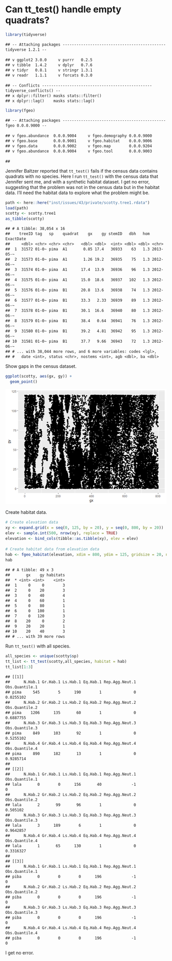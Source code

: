 Can tt\_test() handle empty quadrats?
================

``` r
library(tidyverse)
```

    ## -- Attaching packages --------------------------------------------- tidyverse 1.2.1 --

    ## v ggplot2 3.0.0     v purrr   0.2.5
    ## v tibble  1.4.2     v dplyr   0.7.6
    ## v tidyr   0.8.1     v stringr 1.3.1
    ## v readr   1.1.1     v forcats 0.3.0

    ## -- Conflicts ------------------------------------------------ tidyverse_conflicts() --
    ## x dplyr::filter() masks stats::filter()
    ## x dplyr::lag()    masks stats::lag()

``` r
library(fgeo)
```

    ## -- Attaching packages --------------------------------------------- fgeo 0.0.0.9000 --

    ## v fgeo.abundance  0.0.0.9004     v fgeo.demography 0.0.0.9000
    ## v fgeo.base       0.0.0.9001     v fgeo.habitat    0.0.0.9006
    ## v fgeo.data       0.0.0.9002     v fgeo.map        0.0.0.9204
    ## v fgeo.abundance  0.0.0.9004     v fgeo.tool       0.0.0.9003

    ## 

Jennifer Baltzer reported that `tt_test()` fails if the census data
contains quadrats with no species. Here I run `tt_test()` with the
census data that Jennifer sent me, and with a synthetic habitat dataset.
I get no error, suggesting that the problem was not in the census data
but in the habitat data. I’ll need the habitat data to explore what the
problem might be.

``` r
path <- here::here("inst/issues/43/private/scotty.tree1.rdata")
load(path)
scotty <- scotty.tree1
as_tibble(scotty)
```

    ## # A tibble: 38,054 x 16
    ##    treeID tag   sp    quadrat    gx    gy stemID   dbh   hom ExactDate
    ##     <dbl> <chr> <chr> <chr>   <dbl> <dbl>  <int> <dbl> <dbl> <chr>    
    ##  1  31572 01-0~ pima  A1       0.85 17.4   36933    63   1.3 2013-05-~
    ##  2  31573 01-0~ pima  A1       1.26 19.2   36935    75   1.3 2012-06-~
    ##  3  31574 01-0~ pima  A1      17.4  13.9   36936    96   1.3 2012-06-~
    ##  4  31575 01-0~ pima  A1      15.0  18.6   36937   102   1.3 2012-06-~
    ##  5  31576 01-0~ pima  B1      20.8  13.6   36938    74   1.3 2012-06-~
    ##  6  31577 01-0~ pima  B1      33.3   2.33  36939    89   1.3 2012-06-~
    ##  7  31578 01-0~ pima  B1      30.1  16.6   36940    80   1.3 2012-06-~
    ##  8  31579 01-0~ pima  B1      38.4   0.64  36941    76   1.3 2012-06-~
    ##  9  31580 01-0~ pima  B1      39.2   4.81  36942    95   1.3 2012-06-~
    ## 10  31581 01-0~ pima  B1      37.7   9.66  36943    72   1.3 2012-06-~
    ## # ... with 38,044 more rows, and 6 more variables: codes <lgl>,
    ## #   date <int>, status <chr>, nostems <int>, agb <dbl>, ba <dbl>

Show gaps in the census dataset.

``` r
ggplot(scotty, aes(gx, gy)) + 
  geom_point()
```

![](43_empty-quadrats_files/figure-gfm/unnamed-chunk-3-1.png)<!-- -->

Create habitat data.

``` r
# Create elevation data
xy <- expand.grid(x = seq(0, 125, by = 20), y = seq(0, 800, by = 20))
elev <- sample.int(500, nrow(xy), replace = TRUE)
elevation <- bind_cols(tibble::as.tibble(xy), elev = elev)

# Create habitat data from elevation data
hab <- fgeo_habitat(elevation, xdim = 800, ydim = 125, gridsize = 20, n = 4)
hab
```

    ## # A tibble: 49 x 3
    ##       gx    gy habitats
    ##  * <int> <int>    <int>
    ##  1     0     0        3
    ##  2     0    20        3
    ##  3     0    40        4
    ##  4     0    60        1
    ##  5     0    80        1
    ##  6     0   100        1
    ##  7     0   120        3
    ##  8    20     0        2
    ##  9    20    20        1
    ## 10    20    40        3
    ## # ... with 39 more rows

Run `tt_test()` with all species.

``` r
all_species <- unique(scotty$sp)
tt_list <- tt_test(scotty,all_species, habitat = hab)
tt_list[1:3]
```

    ## [[1]]
    ##      N.Hab.1 Gr.Hab.1 Ls.Hab.1 Eq.Hab.1 Rep.Agg.Neut.1 Obs.Quantile.1
    ## pima     545        5      190        1              0      0.0255102
    ##      N.Hab.2 Gr.Hab.2 Ls.Hab.2 Eq.Hab.2 Rep.Agg.Neut.2 Obs.Quantile.2
    ## pima    1206      135       60        1              0      0.6887755
    ##      N.Hab.3 Gr.Hab.3 Ls.Hab.3 Eq.Hab.3 Rep.Agg.Neut.3 Obs.Quantile.3
    ## pima     849      103       92        1              0      0.5255102
    ##      N.Hab.4 Gr.Hab.4 Ls.Hab.4 Eq.Hab.4 Rep.Agg.Neut.4 Obs.Quantile.4
    ## pima     890      182       13        1              0      0.9285714
    ## 
    ## [[2]]
    ##      N.Hab.1 Gr.Hab.1 Ls.Hab.1 Eq.Hab.1 Rep.Agg.Neut.1 Obs.Quantile.1
    ## lala       0        0      156       40             -1              0
    ##      N.Hab.2 Gr.Hab.2 Ls.Hab.2 Eq.Hab.2 Rep.Agg.Neut.2 Obs.Quantile.2
    ## lala       2       99       96        1              0       0.505102
    ##      N.Hab.3 Gr.Hab.3 Ls.Hab.3 Eq.Hab.3 Rep.Agg.Neut.3 Obs.Quantile.3
    ## lala       3      189        6        1              0      0.9642857
    ##      N.Hab.4 Gr.Hab.4 Ls.Hab.4 Eq.Hab.4 Rep.Agg.Neut.4 Obs.Quantile.4
    ## lala       1       65      130        1              0      0.3316327
    ## 
    ## [[3]]
    ##      N.Hab.1 Gr.Hab.1 Ls.Hab.1 Eq.Hab.1 Rep.Agg.Neut.1 Obs.Quantile.1
    ## piba       0        0        0      196             -1              0
    ##      N.Hab.2 Gr.Hab.2 Ls.Hab.2 Eq.Hab.2 Rep.Agg.Neut.2 Obs.Quantile.2
    ## piba       0        0        0      196             -1              0
    ##      N.Hab.3 Gr.Hab.3 Ls.Hab.3 Eq.Hab.3 Rep.Agg.Neut.3 Obs.Quantile.3
    ## piba       0        0        0      196             -1              0
    ##      N.Hab.4 Gr.Hab.4 Ls.Hab.4 Eq.Hab.4 Rep.Agg.Neut.4 Obs.Quantile.4
    ## piba       0        0        0      196             -1              0

I get no error.
